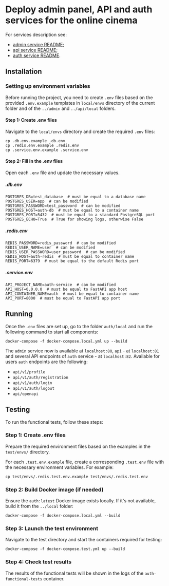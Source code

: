 # Deploy admin panel, API and auth services for the online cinema

For services description see:
- [admin service README](../../services/admin/README.md);
- [api service README](../../services/api/README.md);
- [auth service README](../../services/auth/README.md).

## Installation

### Setting up environment variables

Before running the project, you need to create `.env` files based on the provided `.env.example` templates in `local/envs` directory of the current folder and of the `../admin` and `../api/local` folders.

#### Step 1: Create .env files

Navigate to the `local/envs` directory and create the required `.env` files:

    cp .db.env.example .db.env
    cp .redis.env.example .redis.env
    cp .service.env.example .service.env

#### Step 2: Fill in the .env files

Open each `.env` file and update the necessary values.

##### .db.env

    POSTGRES_DB=test_database  # must be equal to a database name
    POSTGRES_USER=app  # can be modified
    POSTGRES_PASSWORD=test_password  # can be modified
    POSTGRES_HOST=auth-db  # must be equal to a container name
    POSTGRES_PORT=5432  # must be equal to a standard PostgreSQL port
    POSTGRES_ECHO=True  # True for showing logs, otherwise False

##### .redis.env

    REDIS_PASSWORD=redis_password  # can be modified
    REDIS_USER_NAME=user  # can be modified
    REDIS_USER_PASSWORD=user_password  # can be modified
    REDIS_HOST=auth-redis  # must be equal to container name
    REDIS_PORT=6379  # must be equal to the default Redis port

##### .service.env

    API_PROJECT_NAME=auth-service  # can be modified
    API_HOST=0.0.0.0  # must be equal to FastAPI app host 
    API_CONTAINER_NAME=auth  # must be equal to container name
    API_PORT=8000  # must be equal to FastAPI app port 

## Running

Once the `.env` files are set up, go to the folder `auth/local` and run the following command to start all components:

    docker-compose -f docker-compose.local.yml up --build

The `admin` service now is available at `localhost:80`, `api` - at `localhost:81` and several API endpoints of `auth` service - at `localhost:82`. Available for users `auth` endpoints are the following:

- `api/v1/profile`
- `api/v1/auth/registration`
- `api/v1/auth/login`
- `api/v1/auth/logout`
- `api/openapi`

## Testing

To run the functional tests, follow these steps:

### Step 1: Create .env files

Prepare the required environment files based on the examples in the `test/envs/` directory.

For each `.test.env.example` file, create a corresponding `.test.env` file with the necessary environment variables. For example:


    cp test/envs/.redis.test.env.example test/envs/.redis.test.env


### Step 2: Build Docker image (if needed)
Ensure the `auth:latest` Docker image exists locally. If it's not available, build it from the `../local` folder:

    docker-compose -f docker-compose.local.yml --build

### Step 3: Launch the test environment

Navigate to the test directory and start the containers required for testing:

    docker-compose -f docker-compose.test.yml up --build

### Step 4: Check test results

The results of the functional tests will be shown in the logs of the `auth-functional-tests` container.